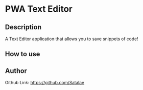 # PWA Text Editor

## Description
A Text Editor application that allows you to save snippets of code!

## How to use

## Author

Github Link: https://github.com/Satalae